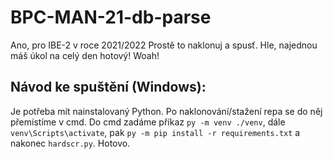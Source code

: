 # BPC-MAN-21-db-parse
Ano, pro IBE-2 v roce 2021/2022
Prostě to naklonuj a spusť.
Hle, najednou máš úkol na celý den hotový!
Woah!

Návod ke spuštění (Windows):
---------------------------
Je potřeba mít nainstalovaný Python. Po naklonování/stažení repa se do něj přemístíme v cmd. Do cmd zadáme příkaz `py -m venv ./venv`, dále `venv\Scripts\activate`, pak `py -m pip install -r requirements.txt` a nakonec `hardscr.py`. Hotovo.
